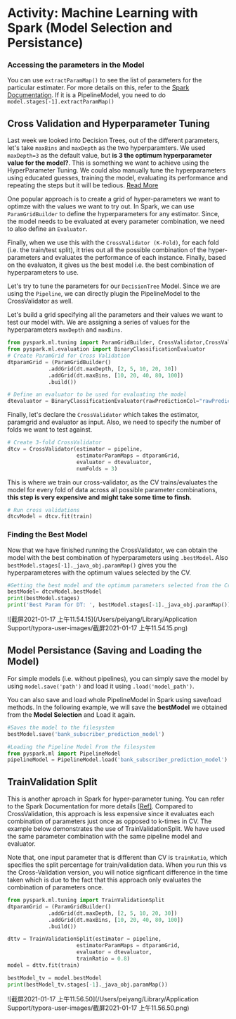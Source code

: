 # Activity: Machine Learning with Spark (Model Selection and Persistance)

### Accessing the parameters in the Model

You can use `extractParamMap()` to see the list of parameters for the particular estimater. For more details on this, refer to the [Spark Documentation](https://spark.apache.org/docs/latest/api/python/pyspark.ml.html). If it is a PipelineModel, you need to do `model.stages[-1].extractParamMap()`

## Cross Validation and Hyperparameter Tuning

Last week we looked into Decision Trees, out of the different parameters, let's take `maxBins` and `maxDepth` as the two hyperparamters. We used `maxDepth=3` as the default value, but **is 3 the optimum hyperparameter value for the model?**. This is something we want to achieve using the HyperParameter Tuning. We could also manually tune the hyperparameters using educated guesses, training the model, evaluating its performance and repeating the steps but it will be tedious. [Read More](https://towardsdatascience.com/cross-validation-and-hyperparameter-tuning-how-to-optimise-your-machine-learning-model-13f005af9d7d)

One popular approach is to create a grid of hyper-parameters we want to optimze with the values we want to try out. In Spark, we can use `ParamGridBuilder` to define the hyperparameters for any estimator. Since, the model needs to be evaluated at every parameter combination, we need to also define an `Evaluator`.

Finally, when we use this with the `CrossValidator (K-Fold)`, for each fold (i.e. the train/test split), it tries out all the possible combination of the hyper-parameters and evaluates the performance of each instance. Finally, based on the evaluaton, it gives us the best model i.e. the best combination of hyperparameters to use.

Let's try to tune the parameters for our `DecisionTree` Model. Since we are using the `Pipeline`, we can directly plugin the PipelineModel to the CrossValidator as well.

Let's build a grid specifying all the parameters and their values we want to test our model with. We are assigning a series of values for the hyperparameters `maxDepth` and `maxBins`.

```python
from pyspark.ml.tuning import ParamGridBuilder, CrossValidator,CrossValidatorModel
from pyspark.ml.evaluation import BinaryClassificationEvaluator
# Create ParamGrid for Cross Validation
dtparamGrid = (ParamGridBuilder()
             .addGrid(dt.maxDepth, [2, 5, 10, 20, 30])
             .addGrid(dt.maxBins, [10, 20, 40, 80, 100])
             .build())
```

```python
# Define an evaluator to be used for evaluating the model 
dtevaluator = BinaryClassificationEvaluator(rawPredictionCol="rawPrediction")
```

Finally, let's declare the `CrossValidator` which takes the estimator, paramgrid and evaluator as input. Also, we need to specify the number of folds we want to test against.

```python
# Create 3-fold CrossValidator
dtcv = CrossValidator(estimator = pipeline,
                      estimatorParamMaps = dtparamGrid,
                      evaluator = dtevaluator,
                      numFolds = 3)
```

This is where we train our cross-validator, as the CV trains/evaluates the model for every fold of data across all possible parameter combinations, **this step is very expensive and might take some time to finsh.**

```python
# Run cross validations
dtcvModel = dtcv.fit(train)
```

### Finding the Best Model

Now that we have finished running the CrossValidator, we can obtain the model with the best combination of hyperparameters using `.bestModel`. Also `bestModel.stages[-1]._java_obj.paramMap()` gives you the hyperparameteres with the optimum values selected by the CV.

```python
#Getting the best model and the optimum parameters selected from the Cross Validation 
bestModel= dtcvModel.bestModel
print(bestModel.stages)
print('Best Param for DT: ', bestModel.stages[-1]._java_obj.paramMap())

```

![截屏2021-01-17 上午11.54.15](/Users/peiyang/Library/Application Support/typora-user-images/截屏2021-01-17 上午11.54.15.png)



## Model Persistance (Saving and Loading the Model)

For simple models (i.e. without pipelines), you can simply save the model by using `model.save('path')` and load it using `.load('model_path')`.

You can also save and load whole PipelineModel in Spark using save/load methods. In the following example, we will save the **bestModel** we obtained from the **Model Selection** and Load it again.

```python
#Saves the model to the filesystem
bestModel.save('bank_subscriber_prediction_model')
```

```python
#Loading the Pipeline Model From the filesystem
from pyspark.ml import PipelineModel
pipelineModel = PipelineModel.load('bank_subscriber_prediction_model')
```



## TrainValidation Split

This is another aproach in Spark for hyper-parameter tuning. You can refer to the Spark Documentation for more details [[Ref\]](https://spark.apache.org/docs/latest/ml-tuning.html#train-validation-split). Compared to CrossValidation, this approach is less expensive since it evaluates each combination of parameters just once as opposed to k-times in CV. The example below demonstrates the use of TrainValidationSplit. We have used the same parameter combination with the same pipeline model and evaluator.

Note that, one input parameter that is different than CV is `trainRatio`, which specifies the split percentage for train/validation data. When you run this vs the Cross-Validation version, you will notice signficant difference in the time taken which is due to the fact that this approach only evaluates the combination of parameters once.



```python
from pyspark.ml.tuning import TrainValidationSplit
dtparamGrid = (ParamGridBuilder()
             .addGrid(dt.maxDepth, [2, 5, 10, 20, 30])
             .addGrid(dt.maxBins, [10, 20, 40, 80, 100])
             .build())

dttv = TrainValidationSplit(estimator = pipeline,
                      estimatorParamMaps = dtparamGrid,
                      evaluator = dtevaluator,
                      trainRatio = 0.8)
model = dttv.fit(train)
```



```python
bestModel_tv = model.bestModel
print(bestModel_tv.stages[-1]._java_obj.paramMap())
```

![截屏2021-01-17 上午11.56.50](/Users/peiyang/Library/Application Support/typora-user-images/截屏2021-01-17 上午11.56.50.png)





